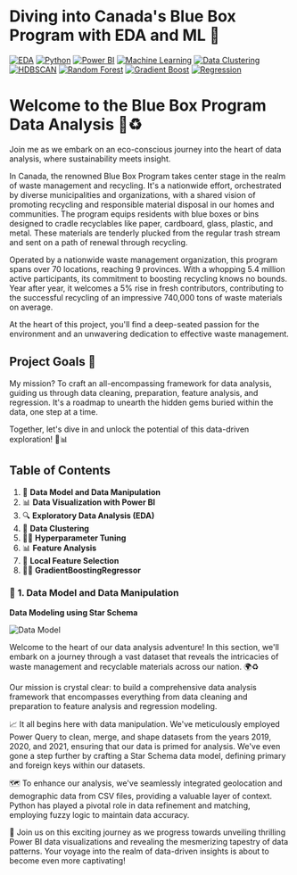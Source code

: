 # Diving into Canada's Blue Box Program with EDA and ML 👋
[![EDA](https://img.shields.io/badge/EDA-Data%20Analysis-blue.svg)](https://en.wikipedia.org/wiki/Exploratory_data_analysis)
[![Python](https://img.shields.io/badge/Python-3.7-blue.svg)](https://www.python.org/)
[![Power BI](https://img.shields.io/badge/Power%20BI-Data%20Visualization-orange)](https://powerbi.microsoft.com/)
[![Machine Learning](https://img.shields.io/badge/Machine%20Learning-Enabled-blue.svg)](https://en.wikipedia.org/wiki/Machine_learning)
[![Data Clustering](https://img.shields.io/badge/Data%20Clustering-Clustering-lightgrey)](https://en.wikipedia.org/wiki/Cluster_analysis)
[![HDBSCAN](https://img.shields.io/badge/HDBSCAN-Clustering-blue)](https://hdbscan.readthedocs.io/en/latest/)
[![Random Forest](https://img.shields.io/badge/Random%20Forest-Modeling-brightgreen)](https://en.wikipedia.org/wiki/Random_forest)
[![Gradient Boost](https://img.shields.io/badge/Gradient%20Boost-Modeling-yellowgreen)](https://en.wikipedia.org/wiki/Gradient_boosting)
[![Regression](https://img.shields.io/badge/Regression-Modeling-green)](https://en.wikipedia.org/wiki/Regression_analysis)

# Welcome to the Blue Box Program Data Analysis 🌱♻️
Join me as we embark on an eco-conscious journey into the heart of data analysis, where sustainability meets insight. 

In Canada, the renowned Blue Box Program takes center stage in the realm of waste management and recycling. It's a nationwide effort, orchestrated by diverse municipalities and organizations, with a shared vision of promoting recycling and responsible material disposal in our homes and communities. The program equips residents with blue boxes or bins designed to cradle recyclables like paper, cardboard, glass, plastic, and metal. These materials are tenderly plucked from the regular trash stream and sent on a path of renewal through recycling.

Operated by a nationwide waste management organization, this program spans over 70 locations, reaching 9 provinces. With a whopping 5.4 million active participants, its commitment to boosting recycling knows no bounds. Year after year, it welcomes a 5% rise in fresh contributors, contributing to the successful recycling of an impressive 740,000 tons of waste materials on average.

At the heart of this project, you'll find a deep-seated passion for the environment and an unwavering dedication to effective waste management.

## Project Goals 🎯

My mission? To craft an all-encompassing framework for data analysis, guiding us through data cleaning, preparation, feature analysis, and regression. It's a roadmap to unearth the hidden gems buried within the data, one step at a time.

Together, let's dive in and unlock the potential of this data-driven exploration! 🚀📊

## Table of Contents

1. 🔧 **Data Model and Data Manipulation**
2. 📊 **Data Visualization with Power BI**
3. 🔍 **Exploratory Data Analysis (EDA)**
4. 🧩 **Data Clustering**
5. 👨‍🔧 **Hyperparameter Tuning**
6. 📊 **Feature Analysis**
7. 💫 **Local Feature Selection**
8. 🌱🌱 **GradientBoostingRegressor**

### 🔧 **1. Data Model and Data Manipulation**

**Data Modeling using Star Schema**

![Data Model](https://prod-files-secure.s3.us-west-2.amazonaws.com/3eb2ed49-1d0b-425d-b14f-22f236298e86/0b5dec87-6280-4de7-a34c-099a7dc426e4/Data_Model.png)

Welcome to the heart of our data analysis adventure! In this section, we'll embark on a journey through a vast dataset that reveals the intricacies of waste management and recyclable materials across our nation. 🌍♻️

Our mission is crystal clear: to build a comprehensive data analysis framework that encompasses everything from data cleaning and preparation to feature analysis and regression modeling.

📈 It all begins here with data manipulation. We've meticulously employed Power Query to clean, merge, and shape datasets from the years 2019, 2020, and 2021, ensuring that our data is primed for analysis. We've even gone a step further by crafting a Star Schema data model, defining primary and foreign keys within our datasets.

🗺️ To enhance our analysis, we've seamlessly integrated geolocation and demographic data from CSV files, providing a valuable layer of context. Python has played a pivotal role in data refinement and matching, employing fuzzy logic to maintain data accuracy.

🚀 Join us on this exciting journey as we progress towards unveiling thrilling Power BI data visualizations and revealing the mesmerizing tapestry of data patterns. Your voyage into the realm of data-driven insights is about to become even more captivating!

